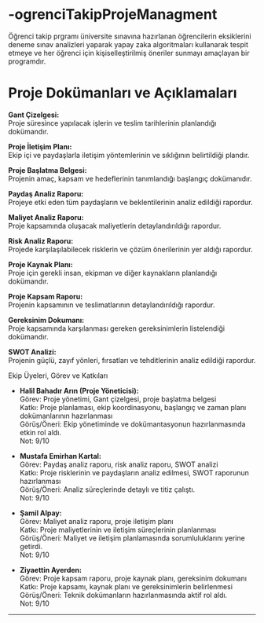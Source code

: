 # -ogrenciTakipProjeManagment

Öğrenci takip prgramı üniversite sınavına hazırlanan öğrencilerin eksiklerini deneme sınav analizleri yaparak yapay zaka algoritmaları kullanarak tespit etmeye ve her öğrenci için kişiselleştirilmiş öneriler sunmayı amaçlayan bir programdır.



# Proje Dokümanları ve Açıklamaları

**Gant Çizelgesi:**  
Proje süresince yapılacak işlerin ve teslim tarihlerinin planlandığı dokümandır.

**Proje İletişim Planı:**  
Ekip içi ve paydaşlarla iletişim yöntemlerinin ve sıklığının belirtildiği plandır.

**Proje Başlatma Belgesi:**  
Projenin amaç, kapsam ve hedeflerinin tanımlandığı başlangıç dokümanıdır.

**Paydaş Analiz Raporu:**  
Projeye etki eden tüm paydaşların ve beklentilerinin analiz edildiği rapordur.

**Maliyet Analiz Raporu:**  
Proje kapsamında oluşacak maliyetlerin detaylandırıldığı rapordur.

**Risk Analiz Raporu:**  
Projede karşılaşılabilecek risklerin ve çözüm önerilerinin yer aldığı rapordur.

**Proje Kaynak Planı:**  
Proje için gerekli insan, ekipman ve diğer kaynakların planlandığı dokümandır.

**Proje Kapsam Raporu:**  
Projenin kapsamının ve teslimatlarının detaylandırıldığı rapordur.

**Gereksinim Dokumanı:**  
Proje kapsamında karşılanması gereken gereksinimlerin listelendiği dokümandır.

**SWOT Analizi:**  
Projenin güçlü, zayıf yönleri, fırsatları ve tehditlerinin analiz edildiği rapordur.



 Ekip Üyeleri, Görev ve Katkıları

- **Halil Bahadır Arın (Proje Yöneticisi):**  
  Görev: Proje yönetimi, Gant çizelgesi, proje başlatma belgesi  
  Katkı: Proje planlaması, ekip koordinasyonu, başlangıç ve zaman planı dokümanlarının hazırlanması  
  Görüş/Öneri: Ekip yönetiminde ve dokümantasyonun hazırlanmasında etkin rol aldı.  
  Not: 9/10

- **Mustafa Emirhan Kartal:**  
  Görev: Paydaş analiz raporu, risk analiz raporu, SWOT analizi  
  Katkı: Proje risklerinin ve paydaşların analiz edilmesi, SWOT raporunun hazırlanması  
  Görüş/Öneri: Analiz süreçlerinde detaylı ve titiz çalıştı.  
  Not: 9/10

- **Şamil Alpay:**  
  Görev: Maliyet analiz raporu, proje iletişim planı  
  Katkı: Proje maliyetlerinin ve iletişim süreçlerinin planlanması  
  Görüş/Öneri: Maliyet ve iletişim planlamasında sorumluluklarını yerine getirdi.  
  Not: 9/10

- **Ziyaettin Ayerden:**  
  Görev: Proje kapsam raporu, proje kaynak planı, gereksinim dokumanı  
  Katkı: Proje kapsamı, kaynak planı ve gereksinimlerin belirlenmesi  
  Görüş/Öneri: Teknik dokümanların hazırlanmasında aktif rol aldı.  
  Not: 9/10

---

